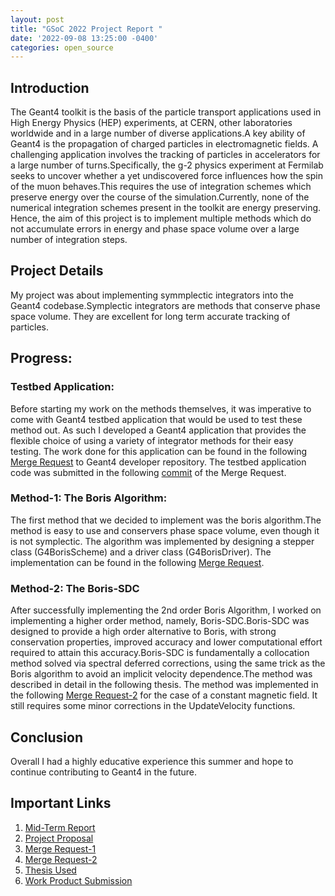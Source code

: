 ```yaml
---
layout: post
title: "GSoC 2022 Project Report "
date: '2022-09-08 13:25:00 -0400'
categories: open_source
---
```



## Introduction
The Geant4 toolkit is the basis of the particle transport applications used in High Energy Physics (HEP) experiments, at CERN, other laboratories worldwide and in a large number of diverse applications.A key ability of Geant4 is the propagation of charged particles in electromagnetic fields. A challenging application involves the tracking of particles in accelerators for a large number of turns.Specifically, the g-2 physics experiment at Fermilab seeks to uncover whether a yet undiscovered force influences how the spin of the muon behaves.This requires the use of integration schemes which preserve energy over the course of the simulation.Currently, none of the numerical integration schemes present in the toolkit are energy preserving.
Hence, the aim of this project is to implement multiple methods which do not accumulate errors in energy and phase space volume over a large number of integration steps.


## Project Details

My project was about implementing symmplectic integrators into the Geant4 codebase.Symplectic integrators are methods that conserve phase space volume. They are excellent for long term accurate tracking of particles.

## Progress:

### Testbed Application:

Before starting my work on the methods themselves, it was imperative to come with Geant4 testbed application that would be used to test these method out. As such I developed a Geant4 application that provides the  flexible choice of using a variety of integrator methods for their easy testing. The work done for this application can be found in the following [Merge Request](https://gitlab.cern.ch/geant4/geant4-dev/-/merge_requests/2930) to Geant4 developer repository. The testbed application code was submitted in the following [commit](https://gitlab.cern.ch/geant4/geant4-dev/-/commit/906aec08dfc2eccd6d49109efebfaeebeaae09cd?merge_request_iid=2930) of the Merge Request.

### Method-1: The Boris Algorithm:

The first method that we decided to implement was the boris algorithm.The method is easy to use and conservers phase space volume, even though it is not symplectic. The algorithm was implemented by designing a stepper class (G4BorisScheme) and a driver class (G4BorisDriver).
The implementation can be found in the following [Merge Request](https://gitlab.cern.ch/geant4/geant4-dev/-/merge_requests/2930).

### Method-2: The Boris-SDC

After successfully  implementing the 2nd order Boris Algorithm, I worked on implementing a higher order method, namely, Boris-SDC.Boris-SDC was designed to provide a high order alternative to Boris, with strong conservation properties, improved accuracy and lower computational effort required to attain this accuracy.Boris-SDC is fundamentally a collocation method solved via spectral deferred corrections, using the same trick as the Boris algorithm to avoid an implicit velocity dependence.The method was described in detail in the following thesis. The method was implemented in the following [Merge Request-2](https://gitlab.cern.ch/geant4/geant4-dev/-/merge_requests/3029) for the case of a constant magnetic field. It still requires some minor corrections in the UpdateVelocity functions.


## Conclusion
Overall I had a highly educative experience this summer and hope to continue contributing to Geant4 in the future.


## Important Links

1. [Mid-Term Report](https://docs.google.com/document/d/1LMNU8qvVKALE9EH1Hc5ROZeL-fl60gFf81KE4QsBj0M/edit?usp=sharing)
2. [Project Proposal](https://docs.google.com/document/d/1gLeoJs8HuCoLsN0AeceiVCH1QyNXHK9V3zmpyA0v0QM/edit?usp=sharing)
3. [Merge Request-1](https://gitlab.cern.ch/geant4/geant4-dev/-/merge_requests/2930)
4. [Merge Request-2](https://gitlab.cern.ch/geant4/geant4-dev/-/merge_requests/3029)
5. [Thesis Used](https://etheses.whiterose.ac.uk/22831/1/Smedt%20Thesis%20Final%20v2.pdf)
6. [Work Product Submission](https://docs.google.com/document/d/1p941HeP66Ubo56jffXnzlNsHEQRv72bfRCRtRul1x6U/edit?usp=sharing)